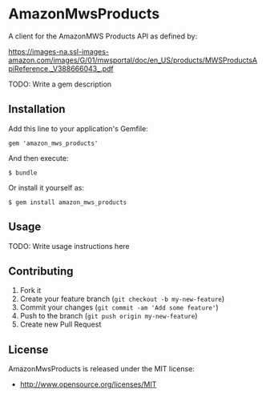 # AmazonMwsProducts

A client for the AmazonMWS Products API as defined by:

https://images-na.ssl-images-amazon.com/images/G/01/mwsportal/doc/en_US/products/MWSProductsApiReference._V388666043_.pdf

TODO: Write a gem description

## Installation

Add this line to your application's Gemfile:

    gem 'amazon_mws_products'

And then execute:

    $ bundle

Or install it yourself as:

    $ gem install amazon_mws_products

## Usage

TODO: Write usage instructions here

## Contributing

1. Fork it
2. Create your feature branch (`git checkout -b my-new-feature`)
3. Commit your changes (`git commit -am 'Add some feature'`)
4. Push to the branch (`git push origin my-new-feature`)
5. Create new Pull Request

## License

AmazonMwsProducts is released under the MIT license:

* http://www.opensource.org/licenses/MIT
